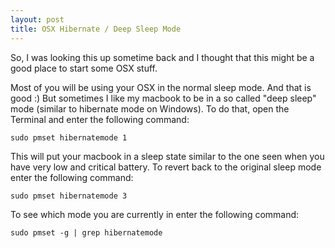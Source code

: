 ```yaml
---
layout: post
title: OSX Hibernate / Deep Sleep Mode
---
```


So, I was looking this up sometime back and I thought that this might be a good place to start some OSX stuff.

Most of you will be using your OSX in the normal sleep mode. And that is good :) But sometimes I like my macbook to be in a so called "deep sleep" mode (similar to hibernate mode on Windows). To do that, open the Terminal and enter the following command:

```
sudo pmset hibernatemode 1
```
This will put your macbook in a sleep state similar to the one seen when you have very low and critical battery. To revert back to the original sleep mode enter the following command: 

```
sudo pmset hibernatemode 3
```
To see which mode you are currently in enter the following command:

```
sudo pmset -g | grep hibernatemode
```